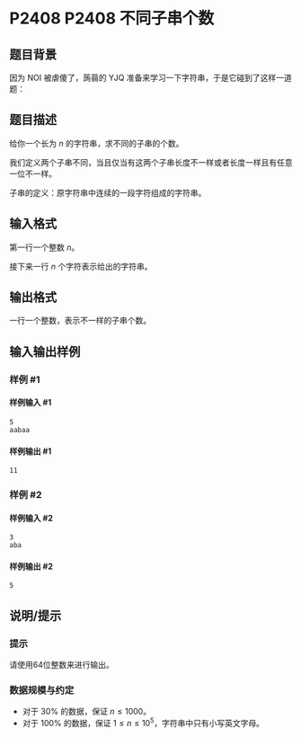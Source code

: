 # P2408 P2408 不同子串个数

## 题目背景

因为 NOI 被虐傻了，蒟蒻的 YJQ 准备来学习一下字符串，于是它碰到了这样一道题：


## 题目描述

给你一个长为 $n$ 的字符串，求不同的子串的个数。

我们定义两个子串不同，当且仅当有这两个子串长度不一样或者长度一样且有任意一位不一样。

子串的定义：原字符串中连续的一段字符组成的字符串。


## 输入格式

第一行一个整数 $n$。

接下来一行 $n$ 个字符表示给出的字符串。


## 输出格式

一行一个整数，表示不一样的子串个数。


## 输入输出样例

### 样例 #1

#### 样例输入 #1

```
5
aabaa
```

#### 样例输出 #1

```
11
```

### 样例 #2

#### 样例输入 #2

```
3
aba
```

#### 样例输出 #2

```
5
```

## 说明/提示

### 提示

请使用64位整数来进行输出。

### 数据规模与约定
- 对于 $30\%$ 的数据，保证 $n\le 1000$。
- 对于 $100\%$ 的数据，保证 $1 \leq n \le 10^5$，字符串中只有小写英文字母。

